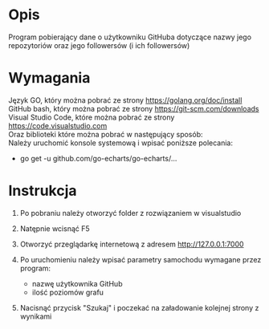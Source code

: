 # Opis

Program pobierający dane o użytkowniku GitHuba dotyczące nazwy jego repozytoriów oraz jego followersów (i ich followersów)

# Wymagania 

Język GO, który można pobrać ze strony https://golang.org/doc/install  
GitHub bash, który można pobrać ze strony https://git-scm.com/downloads  
Visual Studio Code, które można pobrać ze  strony https://code.visualstudio.com  
Oraz biblioteki które można pobrać w następujący sposób:  
Należy uruchomić konsole systemową i wpisać poniższe polecania:
- go get -u github.com/go-echarts/go-echarts/...

# Instrukcja

1. Po pobraniu należy otworzyć folder z rozwiązaniem w visualstudio
2. Natępnie wcisnąć F5
3. Otworzyć przeglądarkę internetową z adresem http://127.0.0.1:7000
4. Po uruchomieniu należy wpisać parametry samochodu wymagane przez program: 
	- nazwę użytkownika GitHub
	- ilość poziomów grafu	

5. Nacisnąć przycisk "Szukaj" i poczekać na załadowanie kolejnej strony z wynikami
